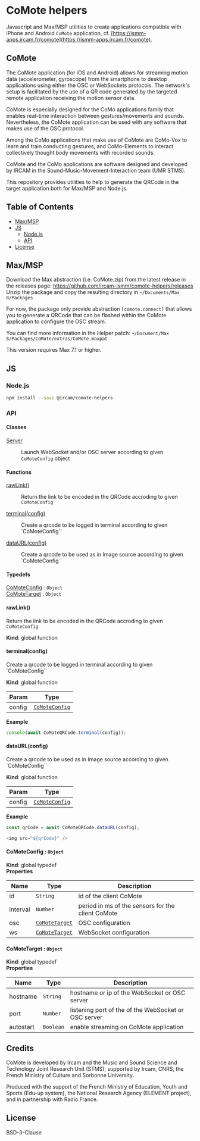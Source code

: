 # CoMote helpers

Javascript and Max/MSP utilities to create applications compatible with iPhone 
and Android `CoMote` application, cf. [https://ismm-apps.ircam.fr/comote](https://ismm-apps.ircam.fr/comote).

## CoMote

The CoMote application (for iOS and Android) allows for streaming motion data (accelerometer, gyroscope) from the smartphone to desktop applications using either the OSC or WebSockets protocols. The network's setup is facilitated by the use of a QR code generated by the targeted remote application receiving the motion sensor data.
    
CoMote is especially designed for the CoMo applications family that enables real-time interaction between gestures/movements and sounds. Nevertheless, the CoMote application can be used with any software that makes use of the OSC protocol.

Among the CoMo applications that make use of CoMote are CoMo-Vox to learn and train conducting gestures, and CoMo-Elements to interact collectively thought body movements with recorded sounds.

CoMote and the CoMo applications are software designed and developed by IRCAM in the Sound-Music-Movement-Interaction team (UMR STMS).

This repository provides utilities to help to generate the QRCode in the target application both for Max/MSP and Node.js.

## Table of Contents

<!-- toc -->

- [Max/MSP](#maxmsp)
- [JS](#js)
  * [Node.js](#nodejs)
  * [API](#api)
- [License](#license)

<!-- tocstop -->

## Max/MSP

Download the Max abstraction (i.e. CoMote.zip) from the latest release in the releases page: https://github.com/ircam-ismm/comote-helpers/releases
Unzip the package and copy the resulting directory in `~/Documents/Max 8/Packages`

For now, the package only provide abstraction `[comote.connect]` that allows you to generate a QRCode that can be 
flashed within the CoMote application to configure the OSC stream.

You can find more information in the Helper patch: `~/Document/Max 8/Packages/CoMote/extras/CoMote.maxpat`

This version requires Max 7.1 or higher.

## JS

### Node.js

```sh
npm install --save @ircam/comote-helpers
```

### API

<!-- api -->

#### Classes

<dl>
<dt><a href="#Server">Server</a></dt>
<dd><p>Launch WebSocket and/or OSC server according to given <code>CoMoteConfig</code> object</p>
</dd>
</dl>

#### Functions

<dl>
<dt><a href="#rawLink">rawLink()</a></dt>
<dd><p>Return the link to be encoded in the QRCode accroding to given <code>CoMoteConfig</code></p>
</dd>
<dt><a href="#terminal">terminal(config)</a></dt>
<dd><p>Create a qrcode to be logged in terminal according to given `CoMoteConfig``</p>
</dd>
<dt><a href="#dataURL">dataURL(config)</a></dt>
<dd><p>Create a qrcode to be used as in Image source according to given `CoMoteConfig``</p>
</dd>
</dl>

#### Typedefs

<dl>
<dt><a href="#CoMoteConfig">CoMoteConfig</a> : <code>Object</code></dt>
<dd></dd>
<dt><a href="#CoMoteTarget">CoMoteTarget</a> : <code>Object</code></dt>
<dd></dd>
</dl>

<a name="rawLink"></a>

#### rawLink()
Return the link to be encoded in the QRCode accroding to given `CoMoteConfig`

**Kind**: global function  
<a name="terminal"></a>

#### terminal(config)
Create a qrcode to be logged in terminal according to given `CoMoteConfig``

**Kind**: global function  

| Param | Type |
| --- | --- |
| config | [<code>CoMoteConfig</code>](#CoMoteConfig) | 

**Example**  
```js
console(await CoMoteQRCode.terminal(config));
```
<a name="dataURL"></a>

#### dataURL(config)
Create a qrcode to be used as in Image source according to given `CoMoteConfig``

**Kind**: global function  

| Param | Type |
| --- | --- |
| config | [<code>CoMoteConfig</code>](#CoMoteConfig) | 

**Example**  
```js
const qrCode = await CoMoteQRCode.dataURL(config);

<img src="${qrCode}" />
```
<a name="CoMoteConfig"></a>

#### CoMoteConfig : <code>Object</code>
**Kind**: global typedef  
**Properties**

| Name | Type | Description |
| --- | --- | --- |
| id | <code>String</code> | id of the client CoMote |
| interval | <code>Number</code> | period in ms of the sensors for the client CoMote |
| osc | [<code>CoMoteTarget</code>](#CoMoteTarget) | OSC configuration |
| ws | [<code>CoMoteTarget</code>](#CoMoteTarget) | WebSocket configuration |

<a name="CoMoteTarget"></a>

#### CoMoteTarget : <code>Object</code>
**Kind**: global typedef  
**Properties**

| Name | Type | Description |
| --- | --- | --- |
| hostname | <code>String</code> | hostname or ip of the WebSocket or OSC server |
| port | <code>Number</code> | listening port of the of the WebSocket or OSC server |
| autostart | <code>Boolean</code> | enable streaming on CoMote application |


<!-- apistop -->

## Credits

CoMote is developed by Ircam and the Music and Sound Science and Technology Joint Research Unit (STMS), supported by Ircam, CNRS, the French Ministry of Culture and Sorbonne University.

Produced with the support of the French Ministry of Education, Youth and Sports (Edu-up system), the National Research Agency (ELEMENT project), and in partnership with Radio France.

## License

BSD-3-Clause
